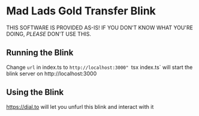 # Mad Lads Gold Transfer Blink

THIS SOFTWARE IS PROVIDED AS-IS! IF YOU DON'T KNOW WHAT YOU'RE DOING, *PLEASE* DON'T USE THIS.

## Running the Blink
Change `url` in index.ts to `http://localhost:3000"
`tsx index.ts` will start the blink server on http://localhost:3000

## Using the Blink
https://dial.to will let you unfurl this blink and interact with it
